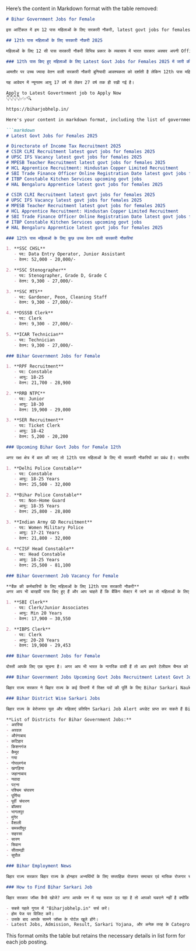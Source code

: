 Here’s the content in Markdown format with the table removed:

```markdown
# Bihar Government Jobs for Female

इस आर्टिकल में हम 12 पास महिलाओं के लिए सरकारी नौकरी, latest govt jobs for females 2025 के साथ वेतन पर कुछ चर्चा करेंगे। क्या आपने भी 12 बोर्ड की परीक्षा उत्तीर्ण की है और सरकारी नौकरी की तलाश कर रहे हैं तो यह लेख आपके लिए ही है। इसमें हमने उन तमाम job vacancy in Bihar 12th के बारे में बता रखा है जो की आने वाली है या फिर आ चुकी है। इस आवेदन के लिए या तमाम आवेदन के लिए इंटरेस्ट है, वह इस आर्टिकल को जरुर पढ़े।

## 12th पास महिलाओं के लिए सरकारी नौकरी 2025

महिलाओं के लिए 12 सी पास सरकारी नौकरी विभिन्न प्रकार के व्यवसाय में भारत सरकार अक्सर अपनी Official Website पर रोजगार का अवसर प्रदान करती रहती है। क्या आप कक्षा 12th बोर्ड परीक्षा पास करने के बाद सरकारी नौकरी की तलाश कर रहे हैं? हम महिलाओं के लिए 12th पास सरकारी नौकरी के लिए आवश्यक परीक्षा सूचना, अधिकारी वेबसाइट, Important Dates के बारे में जानकारी इस आर्टिकल के माध्यम से आपको हम देने जा रहे हैं।

### 12th पास किए हुए महिलाओं के लिए Latest Govt Jobs for Females 2025 में जारी की गई नौकरी

आमतौर पर उच्च ज्यादा वेतन वाली सरकारी नौकरी बुनियादी आवश्यकता को दर्शाती है लेकिन 12th पास महिलाओं के लिए सरकारी नौकरी मान्यता प्राप्त संस्थान से बारवी कक्षा पूरा होने के बाद ही किसी भी सरिता में काम से कम 50% से 60% अंक वाली महिलाएं बालाजी बहुत से जब विवरण विशेषताएं योग्यता की मांग कर सकते हैं, जैसे कि बारवी कक्षा में जीव विज्ञान गणित जैसे तमाम चीजों का भी डिमांड कर सकते हैं।

यह आवेदन में न्यूनतम आयु 17 वर्ष से लेकर 27 वर्ष तक ही रखी गई है।

Apply to Latest Govertnment job to Apply Now
👇👇👇👇✅✅🔍

https://biharjobhelp.in/

Here's your content in markdown format, including the list of government job opportunities for females in 2025:

```markdown
# Latest Govt Jobs for Females 2025

# Directorate of Income Tax Recruitment 2025
# CSIR CLRI Recruitment latest govt jobs for females 2025
# UPSC IFS Vacancy latest govt jobs for females 2025
# MPESB Teacher Recruitment latest govt jobs for females 2025
# HCL Apprentice Recruitment: Hindustan Copper Limited Recruitment
# SBI Trade Finance Officer Online Registration Date latest govt jobs for females 2025
# ITBP Constable Kitchen Services upcoming govt jobs
# HAL Bengaluru Apprentice latest govt jobs for females 2025

# CSIR CLRI Recruitment latest govt jobs for females 2025
# UPSC IFS Vacancy latest govt jobs for females 2025
# MPESB Teacher Recruitment latest govt jobs for females 2025
# HCL Apprentice Recruitment: Hindustan Copper Limited Recruitment
# SBI Trade Finance Officer Online Registration Date latest govt jobs for females 2025
# ITBP Constable Kitchen Services upcoming govt jobs
# HAL Bengaluru Apprentice latest govt jobs for females 2025

### 12th पास महिलाओं के लिए कुछ उच्च वेतन वाली सरकारी नौकरियां

1. **SSC CHSL**
   - पद: Data Entry Operator, Junior Assistant
   - वेतन: 52,000 - 20,000/-

2. **SSC Stenographer**
   - पद: Stenographer, Grade D, Grade C
   - वेतन: 9,300 - 27,000/-

3. **SSC MTS**
   - पद: Gardener, Peon, Cleaning Staff
   - वेतन: 9,300 - 27,000/-

4. **DSSSB Clerk**
   - पद: Clerk
   - वेतन: 9,300 - 27,000/-

5. **ICAR Technician**
   - पद: Technician
   - वेतन: 9,300 - 27,000/-

### Bihar Government Jobs for Female

1. **RPF Recruitment**
   - पद: Constable
   - आयु: 18-25
   - वेतन: 21,700 - 28,900

2. **RRB NTPC**
   - पद: Junior
   - आयु: 18-30
   - वेतन: 19,900 - 29,000

3. **SER Recruitment**
   - पद: Ticket Clerk
   - आयु: 18-42
   - वेतन: 5,200 - 20,200

### Upcoming Bihar Govt Jobs for Female 12th

अगर रक्षा क्षेत्र में बात की जाए तो 12th पास महिलाओं के लिए भी सरकारी नौकरियों का प्रबंध है। भारतीय सेना, भारतीय नौसेना, भारतीय वायुसेना सभी में रक्षा क्षेत्र की नौकरियां हैं। वेतनमान सातवें वेतन आयोग के अनुसार फ्लाइंग ऑफिसर, महिला सहस्त्र पुलिस और लेफ्टिनेंट जैसे नौकरियां जॉब प्रोफाइल में शामिल हैं। नौकरियां केवल 18 से 35 वर्ष की आयु के महिलाओं के लिए ही हैं, जो कि नीचे डिटेल्स में दी गई हैं।

1. **Delhi Police Constable**
   - पद: Constable
   - आयु: 18-25 Years
   - वेतन: 25,500 - 32,000

2. **Bihar Police Constable**
   - पद: Non-Home Guard
   - आयु: 18-35 Years
   - वेतन: 25,800 - 28,800

3. **Indian Army GD Recruitment**
   - पद: Women Military Police
   - आयु: 17-21 Years
   - वेतन: 21,800 - 32,000

4. **CISF Head Constable**
   - पद: Head Constable
   - आयु: 18-25 Years
   - वेतन: 25,500 - 81,100

### Bihar Government Job Vacancy for Female

**बैंक की कर्मचारियों के लिए महिलाओं के लिए 12th पास सरकारी नौकरी**
अगर आप भी बारहवीं पास किए हुए हैं और आप चाहते हैं कि बैंकिंग सेक्टर में जाने का तो महिलाओं के लिए बहुत ही अच्छा योगदान साबित हो सकता है। बैंकिंग सेक्टर में महिलाओं के लिए बहुत ही अच्छी पोस्ट रहती है।

1. **SBI Clerk**
   - पद: Clerk/Junior Associates
   - आयु: Min 20 Years
   - वेतन: 17,900 – 30,550

2. **IBPS Clerk**
   - पद: Clerk
   - आयु: 20-28 Years
   - वेतन: 19,900 - 29,453

### Bihar Government Jobs for Female

दोस्तों आपके लिए एक सूचना है। अगर आप भी भारत के नागरिक वासी हैं तो आप हमारे टेलीग्राम चैनल को जरूर जॉइन कर सकते हैं क्योंकि भारत के अन्य सरकारी जॉब की नोटिफिकेशन सबसे पहले टेलीग्राम के माध्यम से ही पब्लिश की जाती है। और यहाँ पर हिंदी और इंग्लिश दोनों माध्यम से आर्टिकल को पेश किया जाता है। चैनल का लिंक नीचे दिया गया।

### Bihar Government Jobs Upcoming Govt Jobs Recruitment Latest Govt Jobs for Females 2025

बिहार राज्य सरकार ने बिहार राज्य के कई विभागों में रिक्त पदों की पूर्ति के लिए Bihar Sarkari Naukri latest govt jobs for females 2025 नोटिफिकेशन जारी किया है। बिहार गवर्नमेंट हर साल बिहार प्रदेश के बेरोजगार महिला पुरुष अभ्यर्थियों को बिहार सरकारी नौकरी का एक सुनहरा मौका देती है। बिहार राज्य में अपनी करियर बनाने के सपना देख रहे अभ्यर्थी Biharjobhelp.in बिहार जॉब पोर्टल के माध्यम से सरकारी नौकरी ऑनलाइन फॉर्म अप्लाई कर सकते हैं।

### Bihar District Wise Sarkari Jobs

बिहार राज्य के बेरोजगार युवा और महिलाएं प्रतिदिन Sarkari Job Alert अपडेट प्राप्त कर सकते हैं Bihar Job Help Education Portal के माध्यम से उम्मीदवार को सही और सटीक जानकारी प्रदान किए जाते हैं।

**List of Districts for Bihar Government Jobs:**
- अररिया
- अरवल
- औरंगाबाद
- कटिहार
- किशनगंज
- कैमूर
- गया
- गोपालगंज
- खगड़िया
- जहानाबाद
- नवादा
- पटना
- पश्चिम चंपारण
- पूर्णिया
- पूर्वी चंपारण
- बॉक्सर
- भागलपुर
- मुंगेर
- वैशाली
- समस्तीपुर
- सहरसा
- सारण
- सिवान
- सीतामढ़ी
- सुपौल

### Bihar Employment News

बिहार राज्य सरकार बिहार राज्य के होनहार अभ्यर्थियों के लिए सप्ताहिक रोजगार समाचार एवं मासिक रोजगार चार पत्र का करते रहती है विभाग द्वारा आधिकारिक तौर पर जारी होने की पश्चात हमारे वेबसाइट पर Employment News Paper कीप इट अप निशुल्क डाउनलोड कर सकते हैं।

### How to Find Bihar Sarkari Job

बिहार सरकार जॉब्स कैसे खोजे? अगर आपके मन में यह सवाल उठ रहा है तो आपको घबराने नहीं है क्योंकि आज आपके लिए आसान तरीका लेकर आए हैं। जिससे आप आसानी से सरकारी नौकरी की हर एक नोटिफिकेशन को देखकर अप्लाई कर सकते हैं।

- सबसे पहले गूगल में "Biharjobhelp.in" सर्च करें।
- होम पेज पर विजिट करें।
- उसके बाद आपके सामने जॉब्स के पोर्टल खुले होंगे।
- Latest Jobs, Admission, Result, Sarkari Yojana, और अनेक तरह के Categroy मिल जाएंगे।
```

This format omits the table but retains the necessary details in list form for each job posting.
